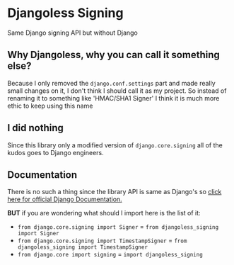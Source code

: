 # Djangoless Signing
Same Django signing API but without Django

## Why Djangoless, why you can call it something else?
Because I only removed the `django.conf.settings` part and made really small changes on it, I don't think I should call it as my project. So instead of renaming it to something like 'HMAC/SHA1 Signer' I think it is much more ethic to keep using this name

## I did nothing
Since this library only a modified version of `django.core.signing` all of the kudos goes to Django engineers.

## Documentation
There is no such a thing since the library API is same as Django's so [click here for official Django Documentation.](https://docs.djangoproject.com/en/dev/topics/signing/)

__BUT__ if you are wondering what should I import here is the list of it:
- `from django.core.signing import Signer` = `from djangoless_signing import Signer`
- `from django.core.signing import TimestampSigner` = `from djangoless_signing import TimestampSigner`
- `from django.core import signing` = `import djangoless_signing`
